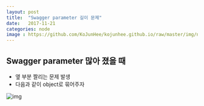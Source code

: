 ```yaml
---
layout: post
title:  "Swagger parameter 길이 문제"
date:   2017-11-21
categories: node
image : https://github.com/KoJunHee/kojunhee.github.io/raw/master/img/node.png
---
```


## Swagger parameter 많아 졌을 때

* 옆 부분 짤리는 문제 발생
* 다음과 같이 object로 묶어주자

![img](https://github.com/KoJunHee/kojunhee.github.io/raw/master/img/39.png)





	
